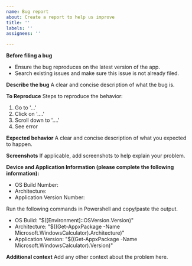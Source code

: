 ```yaml
---
name: Bug report
about: Create a report to help us improve
title: ''
labels: ''
assignees: ''

---
```

**Before filing a bug**
- Ensure the bug reproduces on the latest version of the app.
- Search existing issues and make sure this issue is not already filed.

**Describe the bug**
A clear and concise description of what the bug is.

**To Reproduce**
Steps to reproduce the behavior:
1. Go to '...'
2. Click on '....'
3. Scroll down to '....'
4. See error

**Expected behavior**
A clear and concise description of what you expected to happen.

**Screenshots**
If applicable, add screenshots to help explain your problem.

**Device and Application Information (please complete the following information):**
 - OS Build Number:
 - Architecture:
 - Application Version Number:

 Run the following commands in Powershell and copy/paste the output.
 - OS Build: "$([Environment]::OSVersion.Version)"
 - Architecture: "$((Get-AppxPackage -Name Microsoft.WindowsCalculator).Architecture)"
 - Application Version: "$((Get-AppxPackage -Name Microsoft.WindowsCalculator).Version)"

**Additional context**
Add any other context about the problem here.
